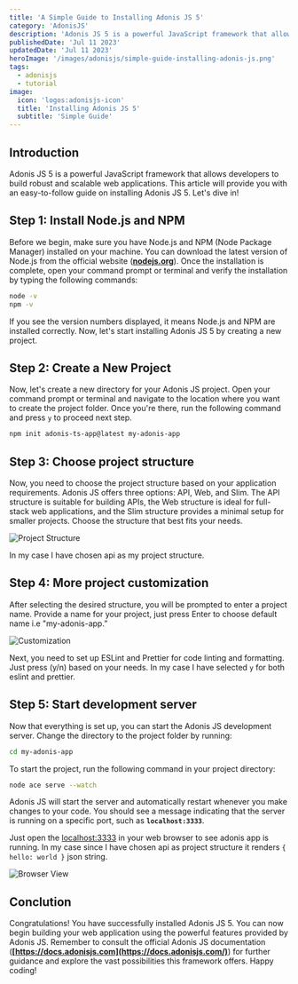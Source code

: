 ```yaml
---
title: 'A Simple Guide to Installing Adonis JS 5'
category: 'AdonisJS'
description: 'Adonis JS 5 is a powerful JavaScript framework that allows developers to build robust and scalable web applications. This article will provide you with an easy-to-follow guide on installing Adonis JS 5.'
publishedDate: 'Jul 11 2023'
updatedDate: 'Jul 11 2023'
heroImage: '/images/adonisjs/simple-guide-installing-adonis-js.png'
tags:
  - adonisjs
  - tutorial
image:
  icon: 'logos:adonisjs-icon'
  title: 'Installing Adonis JS 5'
  subtitle: 'Simple Guide'
---
```


## Introduction

Adonis JS 5 is a powerful JavaScript framework that allows developers to build robust and scalable web applications. This article will provide you with an easy-to-follow guide on installing Adonis JS 5. Let's dive in!

## Step 1: Install Node.js and NPM

Before we begin, make sure you have Node.js and NPM (Node Package Manager) installed on your machine. You can download the latest version of Node.js from the official website (<strong><a href="https://nodejs.org/" target="_blank">nodejs.org</a></strong>). Once the installation is complete, open your command prompt or terminal and verify the installation by typing the following commands:

```bash
node -v
npm -v
```

If you see the version numbers displayed, it means Node.js and NPM are installed correctly. Now, let's start installing Adonis JS 5 by creating a new project.

## Step 2: Create a New Project

Now, let's create a new directory for your Adonis JS project. Open your command prompt or terminal and navigate to the location where you want to create the project folder. Once you're there, run the following command and press `y` to proceed next step.

```bash
npm init adonis-ts-app@latest my-adonis-app
```

## Step 3: Choose project structure

Now, you need to choose the project structure based on your application requirements. Adonis JS offers three options: API, Web, and Slim. The API structure is suitable for building APIs, the Web structure is ideal for full-stack web applications, and the Slim structure provides a minimal setup for smaller projects. Choose the structure that best fits your needs.

![Project Structure](/images/adonisjs/simple-guide-installing-adonis-js/project-structure.png)

In my case I have chosen api as my project structure.

## Step 4: More project customization

After selecting the desired structure, you will be prompted to enter a project name. Provide a name for your project, just press Enter to choose default name i.e "my-adonis-app.”

![Customization](/images/adonisjs/simple-guide-installing-adonis-js/customization.png)

Next, you need to set up ESLint and Prettier for code linting and formatting. Just press (y/n) based on your needs. In my case I have selected `y` for both eslint and prettier.

## Step 5: Start development server

Now that everything is set up, you can start the Adonis JS development server. Change the directory to the project folder by running:

```bash
cd my-adonis-app
```

To start the project, run the following command in your project directory:

```bash
node ace serve --watch
```

Adonis JS will start the server and automatically restart whenever you make changes to your code. You should see a message indicating that the server is running on a specific port, such as **`localhost:3333`**.

Just open the [localhost:3333](http://localhost:3333) in your web browser to see adonis app is running. In my case since I have chosen api as project structure it renders `{ hello: world }` json string.

![Browser View](/images/adonisjs/simple-guide-installing-adonis-js/browser-view.png)

## Conclution

Congratulations! You have successfully installed Adonis JS 5. You can now begin building your web application using the powerful features provided by Adonis JS. Remember to consult the official Adonis JS documentation (**[https://docs.adonisjs.com](https://docs.adonisjs.com/)**) for further guidance and explore the vast possibilities this framework offers. Happy coding!
